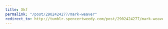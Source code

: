 ```yaml
---
title: Xkf
permalink: "/post/2902424277/mark-weaver"
redirect_to: http://tumblr.spencertweedy.com/post/2902424277/mark-weaver
---
```


